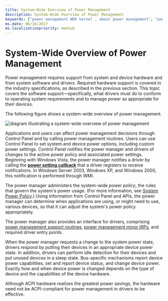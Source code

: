 ```yaml
---
title: System-Wide Overview of Power Management
description: System-Wide Overview of Power Management
keywords: ["power management WDK kernel , about power management", "power management WDK kernel , system-wide overview", "software WDK power management", "Control Panel WDK power management", "system-wide power policy WDK kernel", "power policy WDK kernel", "conserving power WDK kernel"]
ms.date: 06/16/2017
ms.localizationpriority: medium
---
```


# System-Wide Overview of Power Management





Power management requires support from system and device hardware and from system software and drivers. Required hardware support is covered in the industry specifications, as described in the previous section. This topic covers the software support—specifically, what drivers must do to conform to operating system requirements and to manage power as appropriate for their devices.

The following figure shows a system-wide overview of power management.

![diagram illustrating a system-wide overview of power management](images/power-comp.png)

Applications and users can affect power management decisions through Control Panel and by calling power management routines. Users can use Control Panel to set system and device power options, including custom power settings. Control Panel notifies the power manager and drivers of changes to the active power policy and associated power settings. Beginning with Windows Vista, the power manager notifies a driver by calling the [**power setting callback**](/windows-hardware/drivers/ddi/ntifs/nf-ntifs-poregisterpowersettingcallback) that a driver registers to receive notifications. In Windows Server 2003, Windows XP, and Windows 2000, this notification is performed through WMI.

The power manager administers the system-wide *power policy*, the rules that govern the system's power usage. (For more information, see [System Power Policy](system-power-policy.md).) Using information from Control Panel and APIs, the power manager can determine when applications are using, or might need to use, various devices, so that it can adjust the system's power policy appropriately.

The power manager also provides an interface for drivers, comprising [power management support routines](/windows-hardware/drivers/ddi/index), [power management minor IRPs](./power-management-minor-irps.md), and required driver entry points.

When the power manager requests a change to the system power state, drivers respond by putting their devices in an appropriate device power state. In addition, drivers can perform idle detection for their devices and put unused devices in a sleep state. Bus-specific mechanisms report device power capabilities, set and report device status, and change device power. Exactly how and when device power is changed depends on the type of device and the capabilities of the device hardware.

Although ACPI hardware realizes the greatest power savings, the hardware need not be ACPI-compliant for power management in drivers to be effective.

 

